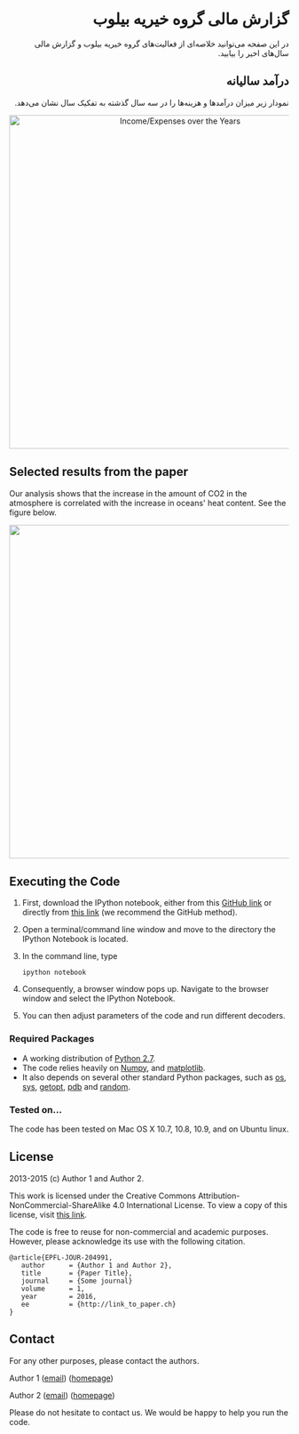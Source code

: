 <h1 dir = "rtl">
گزارش مالی گروه خیریه بیلوب
</h1>

<p dir ="rtl">
در این صفحه می‌توانید خلاصه‌ای از فعالیت‌های گروه خیریه بیلوب و گزارش مالی سال‌های اخیر را بیابید.
</p>

<h2 dir = "rtl">
درآمد سالیانه
</h2>
<p dir ="rtl">
نمودار زیر میزان درآمدها و هزینه‌ها را در سه سال گذشته به تفکیک سال نشان می‌دهد.
</p>

<div>
    <a href="https://plot.ly/~arashmidos/95/" target="_blank" title="Income/Expenses over the Years" style="display: block; text-align: center;"><img src="https://plot.ly/~arashmidos/95.png" alt="Income/Expenses over the Years" style="max-width: 100%;width: 600px;"  width="600" onerror="this.onerror=null;this.src='https://plot.ly/404.png';" /></a>
    <script data-plotly="arashmidos:95"  src="https://plot.ly/embed.js" async></script>
</div>


Selected results from the paper
--------
Our analysis shows that the increase in the amount of CO2 in the atmosphere is correlated with the increase in oceans' heat content. See the figure below.

<img src="https://documents.epfl.ch/users/s/sa/salavati/public/IPythonClassPhotos/AtmosphericCO2.png" width=600>
<br>

Executing the Code
---------

1. First, download the IPython notebook, either from this [GitHub link](https://github.com/saloot/IPythonClass/blob/master/Sample%20Paper/Paper%20Code/CO2Example.ipynb)
or directly from [this link](http://some_links) (we recommend the GitHub method).
2. Open a terminal/command line window and move to the directory the IPython Notebook is located. 
3. In the command line, type

    ```ipython notebook```
4. Consequently, a browser window pops up. Navigate to the browser window and select the IPython Notebook. 
5. You can then adjust parameters of the code and run different decoders.


### Required Packages
* A working distribution of [Python 2.7](https://www.python.org/downloads/).
* The code relies heavily on [Numpy](http://www.numpy.org/), and [matplotlib](http://matplotlib.org).
* It also depends on several other standard Python packages, such as [os](https://docs.python.org/3/library/os.html), [sys](https://docs.python.org/3/library/sys.html), [getopt](https://docs.python.org/3/library/getopt.html), [pdb](https://docs.python.org/3/library/pdb.html) and [random](https://docs.python.org/3/library/random.html).

### Tested on...
The code has been tested on Mac OS X 10.7, 10.8, 10.9, and on Ubuntu linux.



License
-------

2013-2015 (c) Author 1 and Author 2.

This work is licensed under the Creative Commons
Attribution-NonCommercial-ShareAlike 4.0 International License. To view a copy
of this license, visit [this link](http://creativecommons.org/licenses/by-nc-sa/4.0/).

The code is free to reuse for non-commercial and academic purposes. However,
please acknowledge its use with the following citation.

    @article{EPFL-JOUR-204991,
       author      = {Author 1 and Author 2},
       title       = {Paper Title},
       journal     = {Some journal}
       volume      = 1,
       year        = 2016,
       ee          = {http://link_to_paper.ch}
    }


Contact
-------
For any other purposes, please contact the authors.

Author 1
([email](mailto:first[dot]last[at]epfl[dot]ch))
([homepage](http://google.com))

Author 2
([email](mailto:first2[dot]last2[at]epfl[dot]ch))
([homepage](http://google.com))

Please do not hesitate to contact us. We would be happy to help you run the code.

